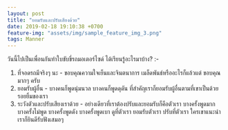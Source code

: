 ```yaml
---
layout: post
title: "ยอมรับและปรับเสียงด้วย"
date: 2019-02-18 19:10:38 +0700
feature-img: "assets/img/sample_feature_img_3.png"
tags: Manner
---
```

วันนี้ไปเป็นเพื่อนกันทำใบขับขี่รถมอเตอร์ไซด์ ได้เรียนรู้อะไรมาบ้าง? :-

1. ที่จอดรถมีจริงๆ นะ - ขอบคุณความใจเย็นและจินตนาการ เมล็ดพันธ์หรืออะไรก็แล้วแต่ ขอบคุณมากๆ ครับ
2. ยอมรับผู้อื่น - บางคนก็พูดนุ่มนวล บางคนก็พูดดุดัน ที่สำคัญเราก็ยอมรับผู้อื่นตามที่เขาเป็นด้วยรอยยิ้มของเรา
3. ระวังตัวและปรับเสียงเราด้วย - อย่างเดียวที่เราต้องปรับและยอมรับก็คือตัวเรา บางครั้งพูดมาก บางครั้งไม่พูด บางครั้งพูดดัง บางครั้งพูดเบา ดูที่ตัวเรา ยอมรับตัวเรา ปรับที่ตัวเรา ใครเขาแนะนำเราก็ยินดีรับฟังเสมอๆ
